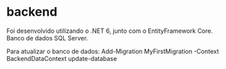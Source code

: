 # backend

Foi desenvolvido utilizando o .NET 6, junto com o EntityFramework Core.
Banco de dados SQL Server.

Para atualizar o banco de dados:
Add-Migration MyFirstMigration -Context BackendDataContext
update-database
